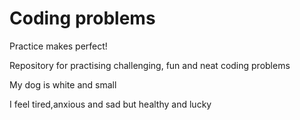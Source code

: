 # Coding problems
Practice makes perfect! 

Repository for practising challenging, fun and neat coding problems

My dog is white and small

I feel tired,anxious and sad but healthy and lucky
